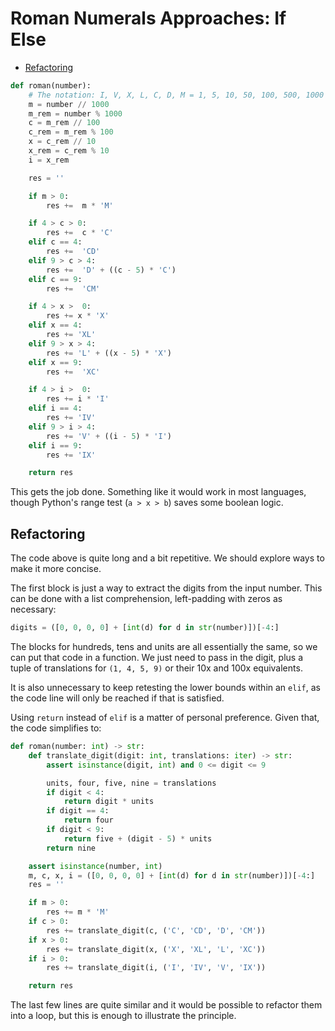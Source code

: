 # Roman Numerals Approaches: If Else

- [Refactoring](#refactoring)

```python
def roman(number):
    # The notation: I, V, X, L, C, D, M = 1, 5, 10, 50, 100, 500, 1000
    m = number // 1000
    m_rem = number % 1000
    c = m_rem // 100
    c_rem = m_rem % 100
    x = c_rem // 10
    x_rem = c_rem % 10
    i = x_rem

    res = ''

    if m > 0:
        res +=  m * 'M'

    if 4 > c > 0:
        res +=  c * 'C'
    elif c == 4:
        res +=  'CD'
    elif 9 > c > 4:
        res +=  'D' + ((c - 5) * 'C')
    elif c == 9:
        res +=  'CM'

    if 4 > x >  0:
        res += x * 'X'
    elif x == 4:
        res += 'XL'
    elif 9 > x > 4:
        res += 'L' + ((x - 5) * 'X')
    elif x == 9:
        res +=  'XC'

    if 4 > i >  0:
        res += i * 'I'
    elif i == 4:
        res += 'IV'
    elif 9 > i > 4:
        res += 'V' + ((i - 5) * 'I')
    elif i == 9:
        res += 'IX'

    return res
```

This gets the job done. Something like it would work in most languages, though
Python's range test (`a > x > b`) saves some boolean logic.

## Refactoring

The code above is quite long and a bit repetitive. We should explore ways to
make it more concise.

The first block is just a way to extract the digits from the input number. This
can be done with a list comprehension, left-padding with zeros as necessary:

```python
digits = ([0, 0, 0, 0] + [int(d) for d in str(number)])[-4:]
```

The blocks for hundreds, tens and units are all essentially the same, so we can
put that code in a function. We just need to pass in the digit, plus a tuple of
translations for `(1, 4, 5, 9)` or their 10x and 100x equivalents.

It is also unnecessary to keep retesting the lower bounds within an `elif`, as
the code line will only be reached if that is satisfied.

Using `return` instead of `elif` is a matter of personal preference. Given that,
the code simplifies to:

```python
def roman(number: int) -> str:
    def translate_digit(digit: int, translations: iter) -> str:
        assert isinstance(digit, int) and 0 <= digit <= 9

        units, four, five, nine = translations
        if digit < 4:
            return digit * units
        if digit == 4:
            return four
        if digit < 9:
            return five + (digit - 5) * units
        return nine

    assert isinstance(number, int)
    m, c, x, i = ([0, 0, 0, 0] + [int(d) for d in str(number)])[-4:]
    res = ''

    if m > 0:
        res += m * 'M'
    if c > 0:
        res += translate_digit(c, ('C', 'CD', 'D', 'CM'))
    if x > 0:
        res += translate_digit(x, ('X', 'XL', 'L', 'XC'))
    if i > 0:
        res += translate_digit(i, ('I', 'IV', 'V', 'IX'))

    return res
```

The last few lines are quite similar and it would be possible to refactor them
into a loop, but this is enough to illustrate the principle.
